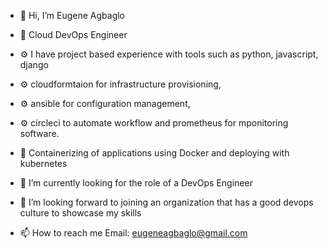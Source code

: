 - 👋 Hi, I’m Eugene Agbaglo
- 👀 Cloud DevOps Engineer
- ⚙ I have project based experience with tools such as python, javascript, django
- ⚙ cloudformtaion for infrastructure provisioning,
- ⚙ ansible for configuration management,
- ⚙ circleci to automate workflow and prometheus for mponitoring software.
- 🔧 Containerizing of applications using Docker and deploying with kubernetes

- 🌱 I’m currently looking for the role of a DevOps Engineer
- 💞️ I’m looking forward to joining an organization that has a good devops culture to showcase my skills
- 📫 How to reach me Email: eugeneagbaglo@gmail.com

<!---
lowryel/lowryel is a ✨ special ✨ repository because its `README.md` (this file) appears on your GitHub profile.
You can click the Preview link to take a look at your changes.
--->
